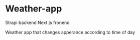 # Weather-app
Strapi backend
Next js fronend

Weather app that changes apperance according to time of day
